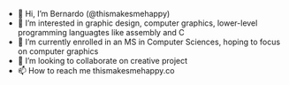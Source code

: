- 👋 Hi, I’m Bernardo (@thismakesmehappy)
- 👀 I’m interested in graphic design, computer graphics, lower-level programming languagtes like assembly and C
- 🌱 I’m currently enrolled in an MS in Computer Sciences, hoping to focus on computer graphics
- 💞️ I’m looking to collaborate on creative project
- 📫 How to reach me thismakesmehappy.co

<!---
thismakesmehappy/thismakesmehappy is a ✨ special ✨ repository because its `README.md` (this file) appears on your GitHub profile.
You can click the Preview link to take a look at your changes.
--->

